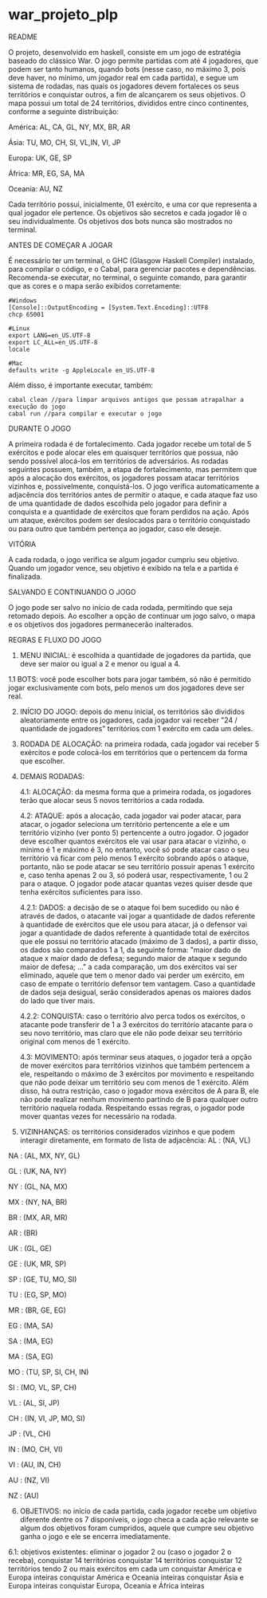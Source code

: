 # war_projeto_plp

 README

O projeto, desenvolvido em haskell, consiste em um jogo de estratégia baseado do clássico War. O jogo permite partidas com até 4 jogadores, que podem ser tanto humanos, quando bots (nesse caso, no máximo 3, pois deve haver, no mínimo, um jogador real em cada partida), e segue um sistema de rodadas, nas quais os jogadores devem fortaleces os seus territórios e conquistar outros, a fim de alcançarem os seus objetivos. 
O mapa possui um total de 24 territórios, divididos entre cinco continentes, conforme a seguinte distribuição:

América: AL, CA, GL, NY, MX, BR, AR

Ásia: TU, MO, CH, SI, VL,IN, VI, JP

Europa: UK, GE, SP

África: MR, EG, SA, MA

Oceania: AU, NZ 

Cada território possui, inicialmente, 01 exército, e uma cor que representa a qual jogador ele pertence. 
Os objetivos são secretos e cada jogador lê o seu individualmente. Os objetivos dos bots nunca são mostrados no terminal.


 ANTES DE COMEÇAR A JOGAR

É necessário ter um terminal, o GHC (Glasgow Haskell Compiler) instalado, para compilar o código, e o Cabal, para gerenciar pacotes e dependências.
Recomenda-se executar, no terminal, o seguinte comando, para garantir que as cores e o mapa serão exibidos corretamente:
    
    #Windows
    [Console]::OutputEncoding = [System.Text.Encoding]::UTF8
    chcp 65001

    #Linux
    export LANG=en_US.UTF-8
    export LC_ALL=en_US.UTF-8
    locale

    #Mac
    defaults write -g AppleLocale en_US.UTF-8

Além disso, é importante executar, também:
    
    cabal clean //para limpar arquivos antigos que possam atrapalhar a execução do jogo
    cabal run //para compilar e executar o jogo

 DURANTE O JOGO

A primeira rodada é de fortalecimento. Cada jogador recebe um total de 5 exércitos e pode alocar eles em quaisquer territórios que possua, não sendo possível alocá-los em territórios de adversários.
As rodadas seguintes possuem, também, a etapa de fortalecimento, mas permitem que após a alocação dos exércitos, os jogadores possam atacar territórios vizinhos e, possivelmente, conquistá-los. O jogo verifica automaticamente a adjacência dos territórios antes de permitir o ataque, e cada ataque faz uso de uma quantidade de dados escolhida pelo jogador para definir a conquista e a quantidade de exércitos que foram perdidos na ação. Após um ataque, exércitos podem ser deslocados para o território conquistado ou para outro que também pertença ao jogador, caso ele deseje.

 VITÓRIA 

A cada rodada, o  jogo verifica se algum jogador cumpriu seu objetivo. Quando um jogador vence, seu objetivo é exibido na tela e a partida é finalizada.

 SALVANDO E CONTINUANDO O JOGO 

O jogo pode ser salvo no início de cada rodada, permitindo que seja retomado depois.
Ao escolher a opção de continuar um jogo salvo, o mapa e os objetivos dos jogadores permanecerão inalterados. 

REGRAS E FLUXO DO JOGO

1. MENU INICIAL: é escolhida a quantidade de jogadores da partida, que deve ser maior ou igual a 2 e menor ou igual a 4.
   
 1.1 BOTS: você pode escolher bots para jogar também, só não é permitido jogar exclusivamente com bots, pelo menos um dos jogadores deve ser real.
   
2. INÍCIO DO JOGO: depois do menu inicial, os territórios são divididos aleatoriamente entre os jogadores, cada jogador vai receber "24 / quantidade de jogadores" territórios com 1 exército em cada um deles.
   
3. RODADA DE ALOCAÇÃO: na primeira rodada, cada jogador vai receber 5 exércitos e pode colocá-los em territórios que o pertencem da forma que escolher.
 
4. DEMAIS RODADAS:
   
    4.1: ALOCAÇÃO: da mesma forma que a primeira rodada, os jogadores terão que alocar seus 5 novos territórios a cada rodada.
   
    4.2: ATAQUE: após a alocação, cada jogador vai poder atacar, para atacar, o jogador seleciona um território pertencente a ele e um território vizinho (ver ponto 5) pertencente a outro jogador. O jogador deve escolher quantos exércitos ele vai usar para atacar o vizinho, o mínimo é 1 e máximo é 3, no entanto, você só pode atacar caso o seu território vá ficar com pelo menos 1 exército sobrando após o ataque, portanto, não se pode atacar se seu território possuir apenas 1 exército e, caso tenha apenas 2 ou 3, só poderá usar, respectivamente, 1 ou 2 para o ataque. O jogador pode atacar quantas vezes quiser desde que tenha exércitos suficientes para isso.
   
      4.2.1: DADOS: a decisão de se o ataque foi bem sucedido ou não é através de dados, o atacante vai jogar a quantidade de dados referente à quantidade de exércitos que ele usou para atacar, já o defensor vai jogar a quantidade de dados referente à quantidade total de exércitos que ele possui no território atacado (máximo de 3 dados), a partir disso, os dados são comparados 1 a 1, da seguinte forma: "maior dado de ataque x maior dado de defesa; segundo maior de ataque x segundo maior de defesa; ..." a cada comparação, um dos exércitos vai ser eliminado, aquele que tem o menor dado vai perder um exército, em caso de empate o território defensor tem vantagem. Caso a quantidade de dados seja desigual, serão considerados apenas os maiores dados do lado que tiver mais.
   
      4.2.2: CONQUISTA: caso o território alvo perca todos os exércitos, o atacante pode transferir de 1 a 3 exércitos do território atacante para o seu novo território, mas claro que ele não pode deixar seu território original com menos de 1 exército.
   
    4.3: MOVIMENTO: após terminar seus ataques, o jogador terá a opção de mover exércitos para territórios vizinhos que também pertencem a ele, respeitando o máximo de 3 exércitos por movimento e respeitando que não pode deixar um território seu com menos de 1 exército. Além disso, há outra restrição, caso o jogador mova exércitos de A para B, ele não pode realizar nenhum movimento partindo de B para qualquer outro território naquela rodada. Respeitando essas regras, o jogador pode mover quantas vezes for necessário na rodada.

5. VIZINHANÇAS: os territórios considerados vizinhos e que podem interagir diretamente, em formato de lista de adjacência:
AL : (NA, VL)

NA : (AL, MX, NY, GL)

GL : (UK, NA, NY)

NY : (GL, NA, MX)

MX : (NY, NA, BR)

BR : (MX, AR, MR)

AR : (BR)

UK : (GL, GE)

GE : (UK, MR, SP)

SP : (GE, TU, MO, SI)

TU : (EG, SP, MO)

MR : (BR, GE, EG)

EG : (MA, SA)

SA : (MA, EG)

MA : (SA, EG)

MO : (TU, SP, SI, CH, IN)

SI : (MO, VL, SP, CH)

VL : (AL, SI, JP)

CH : (IN, VI, JP, MO, SI)

JP : (VL, CH)

IN : (MO, CH, VI)

VI : (AU, IN, CH)

AU : (NZ, VI)

NZ : (AU)

6. OBJETIVOS: no início de cada partida, cada jogador recebe um objetivo diferente dentre os 7 disponíveis, o jogo checa a cada ação relevante se algum dos objetivos foram cumpridos, aquele que cumpre seu objetivo ganha o jogo e ele se encerra imediatamente.
 
  6.1: objetivos existentes:
   eliminar o jogador 2 ou (caso o jogador 2 o receba), conquistar 14 territórios
   conquistar 14 territórios
   conquistar 12 territórios tendo 2 ou mais exércitos em cada um
   conquistar América e Europa inteiras
   conquistar América e Oceania inteiras
   conquistar Ásia e Europa inteiras
   conquistar Europa, Oceania e África inteiras
   




